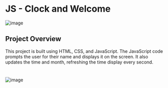# JS - Clock and Welcome 

![image](https://github.com/user-attachments/assets/9a55f8d6-a1a1-4992-b54c-aa9fa1e4d41e)

## Project Overview
This project is built using HTML, CSS, and JavaScript. The JavaScript code prompts the user for their name and displays it on the screen. It also updates the time and month, refreshing the time display every second.
#
![image](https://github.com/user-attachments/assets/ee13180a-f775-4e0b-92bd-032b5a2af915)


